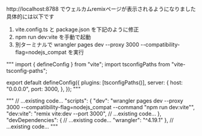 http://localhost:8788 でウェルカムremixページが表示されるようになりました
具体的には以下です

1. vite.config.ts と package.json を下記のように修正
2. npm run dev:vite を手動で起動
3. 別ターミナルで wrangler pages dev --proxy 3000 --compatibility-flag=nodejs_compat を実行

"""
import { defineConfig } from "vite";
import tsconfigPaths from "vite-tsconfig-paths";

export default defineConfig({
  plugins: [tsconfigPaths()],
  server: {
    host: "0.0.0.0",
    port: 3000,
  },
});
"""

"""
// ...existing code...
"scripts": {
  "dev": "wrangler pages dev --proxy 3000 --compatibility-flag=nodejs_compat --command \"npm run dev:vite\"",
  "dev:vite": "remix vite:dev --port 3000",
  // ...existing code...
},
  "devDependencies": {
    // ...existing code...
    "wrangler": "^4.19.1"
  },
// ...existing code...
"""

